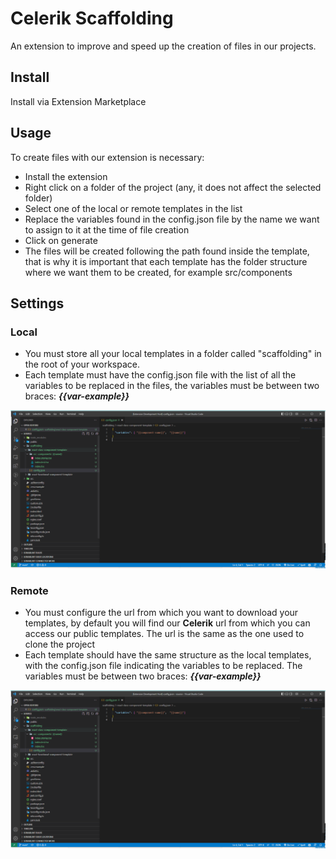 # Celerik Scaffolding

An extension to improve and speed up the creation of files in our projects.

## Install

Install via Extension Marketplace

## Usage

To create files with our extension is necessary:

- Install the extension
- Right click on a folder of the project (any, it does not affect the selected folder)
- Select one of the local or remote templates in the list
- Replace the variables found in the config.json file by the name we want to assign to it at the time of file creation
- Click on generate
- The files will be created following the path found inside the template, that is why it is important that each template has the folder structure where we want them to be created, for example src/components

## Settings

### Local
 - You must store all your local templates in a folder called "scaffolding" in the root of your workspace.
 - Each template must have the config.json file with the list of all the variables to be replaced in the files, the variables must be between two braces: **_{{var-example}}_**

 ![Demo](images/config-json-example.png)

### Remote
 - You must configure the url from which you want to download your templates, by default you will find our **Celerik** url from which you can access our public templates. The url is the same as the one used to clone the project
 - Each template should have the same structure as the local templates, with the config.json file indicating the variables to be replaced. The variables must be between two braces: **_{{var-example}}_**

 ![Demo](images/config-json-example.png)
